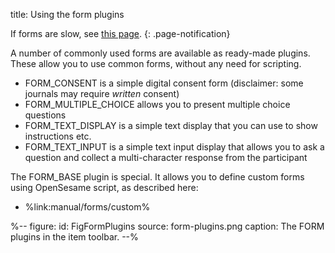 title: Using the form plugins

If forms are slow, see [this page](%link:manual/forms/performance%).
{: .page-notification}

A number of commonly used forms are available as ready-made plugins. These allow you to use common forms, without any need for scripting.

- FORM_CONSENT is a simple digital consent form (disclaimer: some journals may require *written* consent)
- FORM_MULTIPLE_CHOICE allows you to present multiple choice questions
- FORM_TEXT_DISPLAY is a simple text display that you can use to show instructions etc.
- FORM_TEXT_INPUT is a simple text input display that allows you to ask a question and collect a multi-character response from the participant

The FORM_BASE plugin is special. It allows you to define custom forms using OpenSesame script, as described here:

- %link:manual/forms/custom%

%--
figure:
 id: FigFormPlugins
 source: form-plugins.png
 caption: The FORM plugins in the item toolbar.
--%
